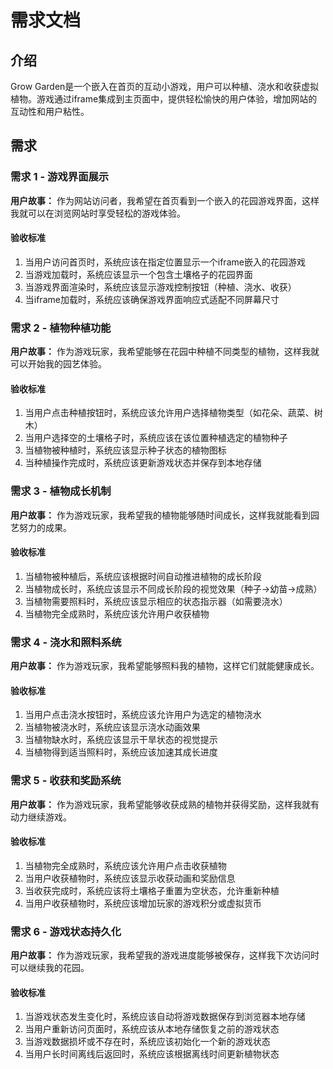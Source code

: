 # 需求文档

## 介绍

Grow Garden是一个嵌入在首页的互动小游戏，用户可以种植、浇水和收获虚拟植物。游戏通过iframe集成到主页面中，提供轻松愉快的用户体验，增加网站的互动性和用户粘性。

## 需求

### 需求 1 - 游戏界面展示

**用户故事：** 作为网站访问者，我希望在首页看到一个嵌入的花园游戏界面，这样我就可以在浏览网站时享受轻松的游戏体验。

#### 验收标准

1. 当用户访问首页时，系统应该在指定位置显示一个iframe嵌入的花园游戏
2. 当游戏加载时，系统应该显示一个包含土壤格子的花园界面
3. 当游戏界面渲染时，系统应该显示游戏控制按钮（种植、浇水、收获）
4. 当iframe加载时，系统应该确保游戏界面响应式适配不同屏幕尺寸

### 需求 2 - 植物种植功能

**用户故事：** 作为游戏玩家，我希望能够在花园中种植不同类型的植物，这样我就可以开始我的园艺体验。

#### 验收标准

1. 当用户点击种植按钮时，系统应该允许用户选择植物类型（如花朵、蔬菜、树木）
2. 当用户选择空的土壤格子时，系统应该在该位置种植选定的植物种子
3. 当植物被种植时，系统应该显示种子状态的植物图标
4. 当种植操作完成时，系统应该更新游戏状态并保存到本地存储

### 需求 3 - 植物成长机制

**用户故事：** 作为游戏玩家，我希望我的植物能够随时间成长，这样我就能看到园艺努力的成果。

#### 验收标准

1. 当植物被种植后，系统应该根据时间自动推进植物的成长阶段
2. 当植物成长时，系统应该显示不同成长阶段的视觉效果（种子→幼苗→成熟）
3. 当植物需要照料时，系统应该显示相应的状态指示器（如需要浇水）
4. 当植物完全成熟时，系统应该允许用户收获植物

### 需求 4 - 浇水和照料系统

**用户故事：** 作为游戏玩家，我希望能够照料我的植物，这样它们就能健康成长。

#### 验收标准

1. 当用户点击浇水按钮时，系统应该允许用户为选定的植物浇水
2. 当植物被浇水时，系统应该显示浇水动画效果
3. 当植物缺水时，系统应该显示干旱状态的视觉提示
4. 当植物得到适当照料时，系统应该加速其成长进度

### 需求 5 - 收获和奖励系统

**用户故事：** 作为游戏玩家，我希望能够收获成熟的植物并获得奖励，这样我就有动力继续游戏。

#### 验收标准

1. 当植物完全成熟时，系统应该允许用户点击收获植物
2. 当用户收获植物时，系统应该显示收获动画和奖励信息
3. 当收获完成时，系统应该将土壤格子重置为空状态，允许重新种植
4. 当用户收获植物时，系统应该增加玩家的游戏积分或虚拟货币

### 需求 6 - 游戏状态持久化

**用户故事：** 作为游戏玩家，我希望我的游戏进度能够被保存，这样我下次访问时可以继续我的花园。

#### 验收标准

1. 当游戏状态发生变化时，系统应该自动将游戏数据保存到浏览器本地存储
2. 当用户重新访问页面时，系统应该从本地存储恢复之前的游戏状态
3. 当游戏数据损坏或不存在时，系统应该初始化一个新的游戏状态
4. 当用户长时间离线后返回时，系统应该根据离线时间更新植物状态